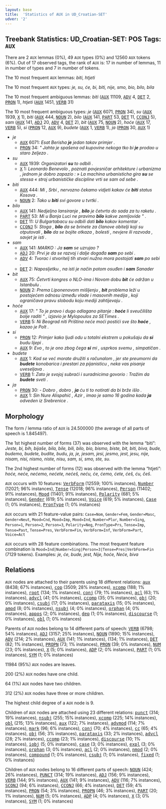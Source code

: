 ```yaml
---
layout: base
title:  'Statistics of AUX in UD_Croatian-SET'
udver: '2'
---
```


## Treebank Statistics: UD_Croatian-SET: POS Tags: `AUX`

There are 2 `AUX` lemmas (0%), 49 `AUX` types (0%) and 12560 `AUX` tokens (6%).
Out of 17 observed tags, the rank of `AUX` is: 17 in number of lemmas, 11 in number of types and 7 in number of tokens.

The 10 most frequent `AUX` lemmas: <em>biti, htjeti</em>

The 10 most frequent `AUX` types:  <em>je, su, će, bi, biti, nije, smo, bio, bilo, bila</em>

The 10 most frequent ambiguous lemmas: <em>biti</em> (<tt><a href="hr_set-pos-AUX.html">AUX</a></tt> 11109, <tt><a href="hr_set-pos-ADV.html">ADV</a></tt> 4, <tt><a href="hr_set-pos-DET.html">DET</a></tt> 2, <tt><a href="hr_set-pos-PRON.html">PRON</a></tt> 1), <em>htjeti</em> (<tt><a href="hr_set-pos-AUX.html">AUX</a></tt> 1451, <tt><a href="hr_set-pos-VERB.html">VERB</a></tt> 31)

The 10 most frequent ambiguous types:  <em>je</em> (<tt><a href="hr_set-pos-AUX.html">AUX</a></tt> 6071, <tt><a href="hr_set-pos-PRON.html">PRON</a></tt> 34), <em>su</em> (<tt><a href="hr_set-pos-AUX.html">AUX</a></tt> 1939, <tt><a href="hr_set-pos-X.html">X</a></tt> 1), <em>biti</em> (<tt><a href="hr_set-pos-AUX.html">AUX</a></tt> 444, <tt><a href="hr_set-pos-NOUN.html">NOUN</a></tt> 2), <em>bilo</em> (<tt><a href="hr_set-pos-AUX.html">AUX</a></tt> 141, <tt><a href="hr_set-pos-PART.html">PART</a></tt> 53, <tt><a href="hr_set-pos-DET.html">DET</a></tt> 11, <tt><a href="hr_set-pos-CCONJ.html">CCONJ</a></tt> 5), <em>sam</em> (<tt><a href="hr_set-pos-AUX.html">AUX</a></tt> 141, <tt><a href="hr_set-pos-ADJ.html">ADJ</a></tt> 20, <tt><a href="hr_set-pos-ADV.html">ADV</a></tt> 4, <tt><a href="hr_set-pos-DET.html">DET</a></tt> 2), <em>bit</em> (<tt><a href="hr_set-pos-AUX.html">AUX</a></tt> 75, <tt><a href="hr_set-pos-NOUN.html">NOUN</a></tt> 2), <em>hoće</em> (<tt><a href="hr_set-pos-AUX.html">AUX</a></tt> 17, <tt><a href="hr_set-pos-VERB.html">VERB</a></tt> 5), <em>si</em> (<tt><a href="hr_set-pos-PRON.html">PRON</a></tt> 12, <tt><a href="hr_set-pos-AUX.html">AUX</a></tt> 9), <em>budete</em> (<tt><a href="hr_set-pos-AUX.html">AUX</a></tt> 1, <tt><a href="hr_set-pos-VERB.html">VERB</a></tt> 1), <em>ja</em> (<tt><a href="hr_set-pos-PRON.html">PRON</a></tt> 30, <tt><a href="hr_set-pos-AUX.html">AUX</a></tt> 1)


* <em>je</em>
  * <tt><a href="hr_set-pos-AUX.html">AUX</a></tt> 6071: <em>Esat Berisha <b>je</b> jedan takav primjer .</em>
  * <tt><a href="hr_set-pos-PRON.html">PRON</a></tt> 34: <em>" Jahta je spašena od kupovine nekoga tko bi <b>je</b> prodao u staro željezo .</em>
* <em>su</em>
  * <tt><a href="hr_set-pos-AUX.html">AUX</a></tt> 1939: <em>Organizatori <b>su</b> to odbili .</em>
  * <tt><a href="hr_set-pos-X.html">X</a></tt> 1: <em>Leonardo Benevolo , poznati povjesničar arhitekture i urbanizma , jednom je dobro zapazio : » La machina urbanisticha gira <b>su</b> se stessa « stroj urbanističke discipline vrti se sam od sebe .</em>
* <em>biti</em>
  * <tt><a href="hr_set-pos-AUX.html">AUX</a></tt> 444: <em>Mi , Srbi , nervozno čekamo vidjeti kakav će <b>biti</b> status Kosova .</em>
  * <tt><a href="hr_set-pos-NOUN.html">NOUN</a></tt> 2: <em>Tako u <b>biti</b> svi govore u tvrtki .</em>
* <em>bilo</em>
  * <tt><a href="hr_set-pos-AUX.html">AUX</a></tt> 141: <em>Nedjeljno lansiranje , <b>bilo</b> je četvrto do sada za tu raketu .</em>
  * <tt><a href="hr_set-pos-PART.html">PART</a></tt> 53: <em>Mi u Banja Luci ne pravimo <b>bilo</b> kakve zemljovide " .</em>
  * <tt><a href="hr_set-pos-DET.html">DET</a></tt> 11: <em>U Bulgartabacu su odbili dati <b>bilo</b> kakav komentar .</em>
  * <tt><a href="hr_set-pos-CCONJ.html">CCONJ</a></tt> 5: <em>Stoga , <b>bilo</b> da se brinete za članove obitelji koji su otputovali , <b>bilo</b> da se bojite otkaza , bolesti , nevjere ili razvoda , savjet je isti .</em>
* <em>sam</em>
  * <tt><a href="hr_set-pos-AUX.html">AUX</a></tt> 141: <em>MARKO : Ja <b>sam</b> se uzrujao ?</em>
  * <tt><a href="hr_set-pos-ADJ.html">ADJ</a></tt> 20: <em>Prvi je da se razvoj i dalje događa <b>sam</b> po sebi .</em>
  * <tt><a href="hr_set-pos-ADV.html">ADV</a></tt> 4: <em>Tvorac i stvoritelj tih stvari nužno mora postojati <b>sam</b> po sebi .</em>
  * <tt><a href="hr_set-pos-DET.html">DET</a></tt> 2: <em>Naposljetku , na isti je način potom osuđen i <b>sam</b> Sanader</em>
* <em>bit</em>
  * <tt><a href="hr_set-pos-AUX.html">AUX</a></tt> 75: <em>Četvrti kongres o NLO-ima i Novom dobu <b>bit</b> će održan u Istanbulu .</em>
  * <tt><a href="hr_set-pos-NOUN.html">NOUN</a></tt> 2: <em>Prema Liponenovom mišljenju , <b>bit</b> problema leži u postojećem odnosu između vlade i masovnih medija , koji ograničava pravu slobodu koju mediji zahtijevaju .</em>
* <em>hoće</em>
  * <tt><a href="hr_set-pos-AUX.html">AUX</a></tt> 17: <em>" To je pravo i dugo odlagano pitanje : <b>hoće</b> li sveučilišta bolje raditi " , izjavio je Mylopoulos za SETimes .</em>
  * <tt><a href="hr_set-pos-VERB.html">VERB</a></tt> 5: <em>Ni Beograd niti Priština neće moći postići sve što <b>hoće</b> , kazao je Polt .</em>
* <em>si</em>
  * <tt><a href="hr_set-pos-PRON.html">PRON</a></tt> 12: <em>Primjer kako ljudi odu u totalni ekstrem u pokušaju da <b>si</b> budu lijepi .</em>
  * <tt><a href="hr_set-pos-AUX.html">AUX</a></tt> 9: <em>Evo , to je ono zbog čega <b>si</b> mi , usprkos svemu , simpatičan .</em>
* <em>budete</em>
  * <tt><a href="hr_set-pos-AUX.html">AUX</a></tt> 1: <em>Kad se već morate družiti s računalom , jer ste preumorni da <b>budete</b> konobarica i prestari za pijanisticu , neka vas pisanje uveseljava .</em>
  * <tt><a href="hr_set-pos-VERB.html">VERB</a></tt> 1: <em>Zato je svojoj subraći i suradnicima govorio : Tražim da <b>budete</b> sveti .</em>
* <em>ja</em>
  * <tt><a href="hr_set-pos-PRON.html">PRON</a></tt> 30: <em>- Dobro , dobro , <b>ja</b> ću ti to notirati da bi brže išlo .</em>
  * <tt><a href="hr_set-pos-AUX.html">AUX</a></tt> 1: <em>Sin Nure Alispahić , Azir , imao je samo 16 godina kada <b>ja</b> odveden iz Srebrenice .</em>

## Morphology

The form / lemma ratio of `AUX` is 24.500000 (the average of all parts of speech is 1.845497).

The 1st highest number of forms (37) was observed with the lemma “biti”: <em>Jeste, bi, bih, bijaše, bila, bile, bili, bilo, bio, bismo, biste, bit, biti, biva, bude, budemo, budete, budite, budu, ja, je, jesam, jesi, jesmo, jest, jesu, nije, nisam, nisi, nismo, niste, nisu, sam, si, smo, ste, su</em>.

The 2nd highest number of forms (12) was observed with the lemma “htjeti”: <em>hoće, neće, nećemo, nećete, nećeš, neću, će, ćemo, ćete, ćeš, ću, češ</em>.

`AUX` occurs with 10 features: <tt><a href="hr_set-feat-VerbForm.html">VerbForm</a></tt> (12559; 100% instances), <tt><a href="hr_set-feat-Number.html">Number</a></tt> (12021; 96% instances), <tt><a href="hr_set-feat-Tense.html">Tense</a></tt> (12018; 96% instances), <tt><a href="hr_set-feat-Person.html">Person</a></tt> (11402; 91% instances), <tt><a href="hr_set-feat-Mood.html">Mood</a></tt> (11401; 91% instances), <tt><a href="hr_set-feat-Polarity.html">Polarity</a></tt> (681; 5% instances), <tt><a href="hr_set-feat-Gender.html">Gender</a></tt> (619; 5% instances), <tt><a href="hr_set-feat-Voice.html">Voice</a></tt> (619; 5% instances), <tt><a href="hr_set-feat-Case.html">Case</a></tt> (1; 0% instances), <tt><a href="hr_set-feat-PronType.html">PronType</a></tt> (1; 0% instances)

`AUX` occurs with 21 feature-value pairs: `Case=Nom`, `Gender=Fem`, `Gender=Masc`, `Gender=Neut`, `Mood=Cnd`, `Mood=Imp`, `Mood=Ind`, `Number=Plur`, `Number=Sing`, `Person=1`, `Person=2`, `Person=3`, `Polarity=Neg`, `PronType=Prs`, `Tense=Imp`, `Tense=Past`, `Tense=Pres`, `VerbForm=Fin`, `VerbForm=Inf`, `VerbForm=Part`, `Voice=Act`

`AUX` occurs with 28 feature combinations.
The most frequent feature combination is `Mood=Ind|Number=Sing|Person=3|Tense=Pres|VerbForm=Fin` (7129 tokens).
Examples: <em>je, će, bude, jest, Nije, hoće, Neće, biva</em>


## Relations

`AUX` nodes are attached to their parents using 18 different relations: <tt><a href="hr_set-dep-aux.html">aux</a></tt> (8438; 67% instances), <tt><a href="hr_set-dep-cop.html">cop</a></tt> (3509; 28% instances), <tt><a href="hr_set-dep-xcomp.html">xcomp</a></tt> (188; 1% instances), <tt><a href="hr_set-dep-root.html">root</a></tt> (134; 1% instances), <tt><a href="hr_set-dep-conj.html">conj</a></tt> (79; 1% instances), <tt><a href="hr_set-dep-acl.html">acl</a></tt> (63; 1% instances), <tt><a href="hr_set-dep-advcl.html">advcl</a></tt> (41; 0% instances), <tt><a href="hr_set-dep-ccomp.html">ccomp</a></tt> (35; 0% instances), <tt><a href="hr_set-dep-obj.html">obj</a></tt> (20; 0% instances), <tt><a href="hr_set-dep-csubj.html">csubj</a></tt> (17; 0% instances), <tt><a href="hr_set-dep-parataxis.html">parataxis</a></tt> (15; 0% instances), <tt><a href="hr_set-dep-amod.html">amod</a></tt> (8; 0% instances), <tt><a href="hr_set-dep-nsubj.html">nsubj</a></tt> (4; 0% instances), <tt><a href="hr_set-dep-orphan.html">orphan</a></tt> (4; 0% instances), <tt><a href="hr_set-dep-appos.html">appos</a></tt> (2; 0% instances), <tt><a href="hr_set-dep-dep.html">dep</a></tt> (1; 0% instances), <tt><a href="hr_set-dep-discourse.html">discourse</a></tt> (1; 0% instances), <tt><a href="hr_set-dep-obl.html">obl</a></tt> (1; 0% instances)

Parents of `AUX` nodes belong to 14 different parts of speech: <tt><a href="hr_set-pos-VERB.html">VERB</a></tt> (6798; 54% instances), <tt><a href="hr_set-pos-ADJ.html">ADJ</a></tt> (3157; 25% instances), <tt><a href="hr_set-pos-NOUN.html">NOUN</a></tt> (1890; 15% instances), <tt><a href="hr_set-pos-ADV.html">ADV</a></tt> (214; 2% instances), <tt><a href="hr_set-pos-AUX.html">AUX</a></tt> (141; 1% instances),  (134; 1% instances), <tt><a href="hr_set-pos-DET.html">DET</a></tt> (82; 1% instances), <tt><a href="hr_set-pos-PROPN.html">PROPN</a></tt> (73; 1% instances), <tt><a href="hr_set-pos-PRON.html">PRON</a></tt> (39; 0% instances), <tt><a href="hr_set-pos-NUM.html">NUM</a></tt> (23; 0% instances), <tt><a href="hr_set-pos-X.html">X</a></tt> (5; 0% instances), <tt><a href="hr_set-pos-ADP.html">ADP</a></tt> (2; 0% instances), <tt><a href="hr_set-pos-PART.html">PART</a></tt> (1; 0% instances), <tt><a href="hr_set-pos-SYM.html">SYM</a></tt> (1; 0% instances)

11984 (95%) `AUX` nodes are leaves.

200 (2%) `AUX` nodes have one child.

64 (1%) `AUX` nodes have two children.

312 (2%) `AUX` nodes have three or more children.

The highest child degree of a `AUX` node is 9.

Children of `AUX` nodes are attached using 23 different relations: <tt><a href="hr_set-dep-punct.html">punct</a></tt> (314; 19% instances), <tt><a href="hr_set-dep-nsubj.html">nsubj</a></tt> (255; 15% instances), <tt><a href="hr_set-dep-xcomp.html">xcomp</a></tt> (225; 14% instances), <tt><a href="hr_set-dep-obl.html">obl</a></tt> (215; 13% instances), <tt><a href="hr_set-dep-aux.html">aux</a></tt> (122; 7% instances), <tt><a href="hr_set-dep-advmod.html">advmod</a></tt> (114; 7% instances), <tt><a href="hr_set-dep-mark.html">mark</a></tt> (96; 6% instances), <tt><a href="hr_set-dep-conj.html">conj</a></tt> (70; 4% instances), <tt><a href="hr_set-dep-cc.html">cc</a></tt> (65; 4% instances), <tt><a href="hr_set-dep-obj.html">obj</a></tt> (56; 3% instances), <tt><a href="hr_set-dep-parataxis.html">parataxis</a></tt> (33; 2% instances), <tt><a href="hr_set-dep-advcl.html">advcl</a></tt> (28; 2% instances), <tt><a href="hr_set-dep-ccomp.html">ccomp</a></tt> (23; 1% instances), <tt><a href="hr_set-dep-discourse.html">discourse</a></tt> (10; 1% instances), <tt><a href="hr_set-dep-iobj.html">iobj</a></tt> (5; 0% instances), <tt><a href="hr_set-dep-case.html">case</a></tt> (3; 0% instances), <tt><a href="hr_set-dep-expl.html">expl</a></tt> (3; 0% instances), <tt><a href="hr_set-dep-orphan.html">orphan</a></tt> (3; 0% instances), <tt><a href="hr_set-dep-acl.html">acl</a></tt> (2; 0% instances), <tt><a href="hr_set-dep-nmod.html">nmod</a></tt> (2; 0% instances), <tt><a href="hr_set-dep-compound.html">compound</a></tt> (1; 0% instances), <tt><a href="hr_set-dep-csubj.html">csubj</a></tt> (1; 0% instances), <tt><a href="hr_set-dep-fixed.html">fixed</a></tt> (1; 0% instances)

Children of `AUX` nodes belong to 16 different parts of speech: <tt><a href="hr_set-pos-NOUN.html">NOUN</a></tt> (424; 26% instances), <tt><a href="hr_set-pos-PUNCT.html">PUNCT</a></tt> (314; 19% instances), <tt><a href="hr_set-pos-ADJ.html">ADJ</a></tt> (156; 9% instances), <tt><a href="hr_set-pos-VERB.html">VERB</a></tt> (144; 9% instances), <tt><a href="hr_set-pos-AUX.html">AUX</a></tt> (141; 9% instances), <tt><a href="hr_set-pos-ADV.html">ADV</a></tt> (116; 7% instances), <tt><a href="hr_set-pos-SCONJ.html">SCONJ</a></tt> (94; 6% instances), <tt><a href="hr_set-pos-CCONJ.html">CCONJ</a></tt> (66; 4% instances), <tt><a href="hr_set-pos-DET.html">DET</a></tt> (59; 4% instances), <tt><a href="hr_set-pos-PRON.html">PRON</a></tt> (54; 3% instances), <tt><a href="hr_set-pos-PROPN.html">PROPN</a></tt> (46; 3% instances), <tt><a href="hr_set-pos-PART.html">PART</a></tt> (20; 1% instances), <tt><a href="hr_set-pos-NUM.html">NUM</a></tt> (5; 0% instances), <tt><a href="hr_set-pos-ADP.html">ADP</a></tt> (4; 0% instances), <tt><a href="hr_set-pos-X.html">X</a></tt> (3; 0% instances), <tt><a href="hr_set-pos-SYM.html">SYM</a></tt> (1; 0% instances)

